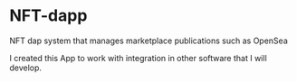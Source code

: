 # NFT-dapp
NFT dap system that manages marketplace publications such as OpenSea

I created this App to work with integration in other software that I will develop.
